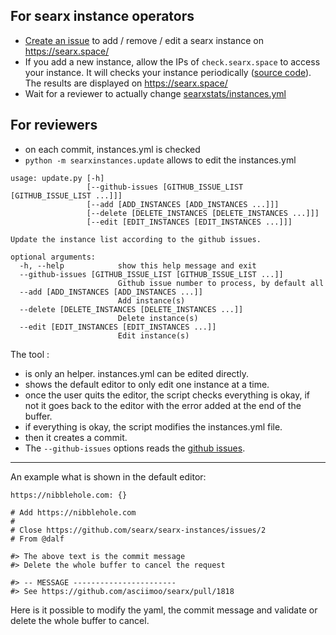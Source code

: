 ## For searx instance operators

* [Create an issue](https://github.com/searx/searx-instances/issues/new/choose) to add / remove / edit a searx instance on https://searx.space/
* If you add a new instance, allow the IPs of ```check.searx.space``` to access your instance. It will checks your instance periodically ([source code](https://github.com/searx/searx-stats2)). The results are displayed on https://searx.space/
* Wait for a reviewer to actually change [searxstats/instances.yml](https://github.com/searx/searx-instances/blob/master/searxinstances/instances.yml)

## For reviewers

* on each commit, instances.yml is checked
* ```python -m searxinstances.update``` allows to edit the instances.yml

```
usage: update.py [-h]
                 [--github-issues [GITHUB_ISSUE_LIST [GITHUB_ISSUE_LIST ...]]]
                 [--add [ADD_INSTANCES [ADD_INSTANCES ...]]]
                 [--delete [DELETE_INSTANCES [DELETE_INSTANCES ...]]]
                 [--edit [EDIT_INSTANCES [EDIT_INSTANCES ...]]]

Update the instance list according to the github issues.

optional arguments:
  -h, --help            show this help message and exit
  --github-issues [GITHUB_ISSUE_LIST [GITHUB_ISSUE_LIST ...]]
                        Github issue number to process, by default all
  --add [ADD_INSTANCES [ADD_INSTANCES ...]]
                        Add instance(s)
  --delete [DELETE_INSTANCES [DELETE_INSTANCES ...]]
                        Delete instance(s)
  --edit [EDIT_INSTANCES [EDIT_INSTANCES ...]]
                        Edit instance(s)
```

The tool :
* is only an helper. instances.yml can be edited directly.
* shows the default editor to only edit one instance at a time.
* once the user quits the editor, the script checks everything is okay, if not it goes back to the editor with the error added at the end of the buffer.
* if everything is okay, the script modifies the instances.yml file.
* then it creates a commit.
* The ```--github-issues``` options reads the [github issues](https://github.com/searx/searx-instances/issues).

---

An example what is shown in the default editor:
```
https://nibblehole.com: {}

# Add https://nibblehole.com
#
# Close https://github.com/searx/searx-instances/issues/2
# From @dalf

#> The above text is the commit message
#> Delete the whole buffer to cancel the request

#> -- MESSAGE -----------------------
#> See https://github.com/asciimoo/searx/pull/1818
```

Here is it possible to modify the yaml, the commit message and validate or delete the whole buffer to cancel.
